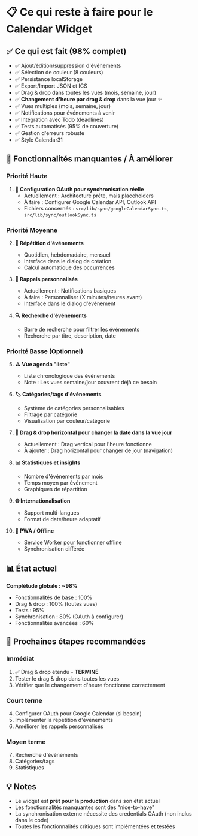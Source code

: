 # 📋 Ce qui reste à faire pour le Calendar Widget

## ✅ Ce qui est fait (98% complet)

- ✅ Ajout/édition/suppression d'événements
- ✅ Sélection de couleur (8 couleurs)
- ✅ Persistance localStorage
- ✅ Export/Import JSON et ICS
- ✅ Drag & drop dans toutes les vues (mois, semaine, jour)
- ✅ **Changement d'heure par drag & drop** dans la vue jour ✨
- ✅ Vues multiples (mois, semaine, jour)
- ✅ Notifications pour événements à venir
- ✅ Intégration avec Todo (deadlines)
- ✅ Tests automatisés (95% de couverture)
- ✅ Gestion d'erreurs robuste
- ✅ Style Calendar31

## 🔲 Fonctionnalités manquantes / À améliorer

### Priorité Haute

1. **🔐 Configuration OAuth pour synchronisation réelle**
   - Actuellement : Architecture prête, mais placeholders
   - À faire : Configurer Google Calendar API, Outlook API
   - Fichiers concernés : `src/lib/sync/googleCalendarSync.ts`, `src/lib/sync/outlookSync.ts`

### Priorité Moyenne

2. **🔄 Répétition d'événements**
   - Quotidien, hebdomadaire, mensuel
   - Interface dans le dialog de création
   - Calcul automatique des occurrences

3. **🔔 Rappels personnalisés**
   - Actuellement : Notifications basiques
   - À faire : Personnaliser (X minutes/heures avant)
   - Interface dans le dialog d'événement

4. **🔍 Recherche d'événements**
   - Barre de recherche pour filtrer les événements
   - Recherche par titre, description, date

### Priorité Basse (Optionnel)

5. **⚠️ Vue agenda "liste"**
   - Liste chronologique des événements
   - Note : Les vues semaine/jour couvrent déjà ce besoin

6. **🏷️ Catégories/tags d'événements**
   - Système de catégories personnalisables
   - Filtrage par catégorie
   - Visualisation par couleur/catégorie

7. **📅 Drag & drop horizontal pour changer la date dans la vue jour**
   - Actuellement : Drag vertical pour l'heure fonctionne
   - À ajouter : Drag horizontal pour changer de jour (navigation)

8. **📊 Statistiques et insights**
   - Nombre d'événements par mois
   - Temps moyen par événement
   - Graphiques de répartition

9. **🌐 Internationalisation**
   - Support multi-langues
   - Format de date/heure adaptatif

10. **📱 PWA / Offline**
    - Service Worker pour fonctionner offline
    - Synchronisation différée

## 📊 État actuel

**Complétude globale : ~98%**

- Fonctionnalités de base : 100%
- Drag & drop : 100% (toutes vues)
- Tests : 95%
- Synchronisation : 80% (OAuth à configurer)
- Fonctionnalités avancées : 60%

## 🎯 Prochaines étapes recommandées

### Immédiat
1. ✅ Drag & drop étendu - **TERMINÉ**
2. Tester le drag & drop dans toutes les vues
3. Vérifier que le changement d'heure fonctionne correctement

### Court terme
4. Configurer OAuth pour Google Calendar (si besoin)
5. Implémenter la répétition d'événements
6. Améliorer les rappels personnalisés

### Moyen terme
7. Recherche d'événements
8. Catégories/tags
9. Statistiques

## 💡 Notes

- Le widget est **prêt pour la production** dans son état actuel
- Les fonctionnalités manquantes sont des "nice-to-have"
- La synchronisation externe nécessite des credentials OAuth (non inclus dans le code)
- Toutes les fonctionnalités critiques sont implémentées et testées

